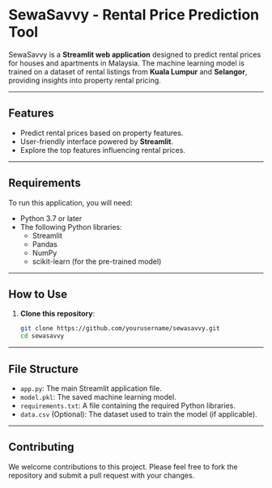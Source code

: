 # SewaSavvy - Rental Price Prediction Tool

SewaSavvy is a **Streamlit web application** designed to predict rental prices for houses and apartments in Malaysia. The machine learning model is trained on a dataset of rental listings from **Kuala Lumpur** and **Selangor**, providing insights into property rental pricing.

---

## Features
- Predict rental prices based on property features.
- User-friendly interface powered by **Streamlit**.
- Explore the top features influencing rental prices.

---

## Requirements
To run this application, you will need:
- Python 3.7 or later
- The following Python libraries:
  - Streamlit
  - Pandas
  - NumPy
  - scikit-learn (for the pre-trained model)

---

## How to Use
1. **Clone this repository**:
   ```bash
   git clone https://github.com/yourusername/sewasavvy.git
   cd sewasavvy

---

## File Structure
- `app.py`: The main Streamlit application file.
- `model.pkl`: The saved machine learning model.
- `requirements.txt`: A file containing the required Python libraries.
- `data.csv` (Optional): The dataset used to train the model (if applicable).

---

## Contributing
We welcome contributions to this project. Please feel free to fork the repository and submit a pull request with your changes.
